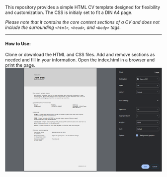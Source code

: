 This repository provides a simple HTML CV template designed for flexibility and customization.
The CSS is initialy set to fit a DIN A4 page.

*Please note that it contains the core content sections of a CV and does not include the surrounding ```<html>```, ```<head>```, and ```<body>``` tags.*

---

#### How to Use:
Clone or download the HTML and CSS files.
Add and remove sections as needed and fill in your information.
Open the index.html in a browser and print the page.
![screenshot of print](https://github.com/jonas-koerber/a-simple-html-cv/blob/main/LOOKATME.png)
